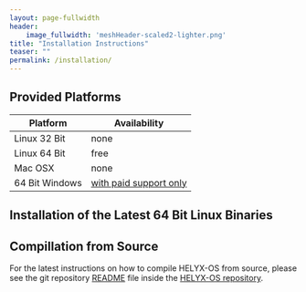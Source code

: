 ```yaml
---
layout: page-fullwidth
header:
    image_fullwidth: 'meshHeader-scaled2-lighter.png'
title: "Installation Instructions"
teaser: ""
permalink: /installation/
---
```


## Provided Platforms

Platform | Availability
-------------|----------------
Linux 32 Bit | none
Linux 64 Bit | free
Mac OSX      | none
64 Bit Windows | [with paid support only](http://engys.com/products/helyx-os)

## Installation of the Latest 64 Bit Linux Binaries

## Compillation from Source
For the latest instructions on how to compile HELYX-OS from source, please see the git repository [README](https://github.com/ENGYS/HELYX-OS/blob/master/README.md) file inside the [HELYX-OS repository](https://github.com/ENGYS/HELYX-OS).
